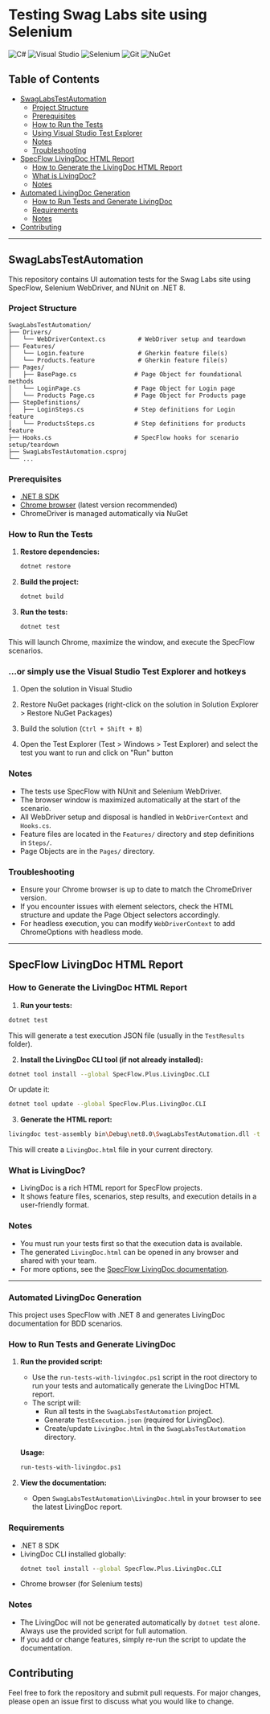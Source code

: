 ﻿# Testing Swag Labs site using Selenium

![C#](https://img.shields.io/badge/c%23-%23239120.svg?style=for-the-badge&logo=csharp&logoColor=white)  ![Visual Studio](https://img.shields.io/badge/Visual%20Studio-5C2D91.svg?style=for-the-badge&logo=visual-studio&logoColor=white)  ![Selenium](https://img.shields.io/badge/-selenium-%43B02A?style=for-the-badge&logo=selenium&logoColor=white)  ![Git](https://img.shields.io/badge/git-%23F05033.svg?style=for-the-badge&logo=git&logoColor=white)  ![NuGet](https://img.shields.io/badge/NuGet-004880?style=for-the-badge&logo=nuget&logoColor=white)

## Table of Contents
- [SwagLabsTestAutomation](#swaglabstestautomation)
  - [Project Structure](#project-structure)
  - [Prerequisites](#prerequisites)
  - [How to Run the Tests](#how-to-run-the-tests)
  - [Using Visual Studio Test Explorer](#or-simply-use-the-visual-studio-test-explorer-and-hotkeys)
  - [Notes](#notes)
  - [Troubleshooting](#troubleshooting)
- [SpecFlow LivingDoc HTML Report](#specflow-livingdoc-html-report)
  - [How to Generate the LivingDoc HTML Report](#how-to-generate-the-livingdoc-html-report)
  - [What is LivingDoc?](#what-is-livingdoc)
  - [Notes](#notes-1)
- [Automated LivingDoc Generation](#automated-livingdoc-generation)
  - [How to Run Tests and Generate LivingDoc](#how-to-run-tests-and-generate-livingdoc)
  - [Requirements](#requirements)
  - [Notes](#notes-2)
- [Contributing](#contributing)



---

## SwagLabsTestAutomation

This repository contains UI automation tests for the Swag Labs site using SpecFlow, Selenium WebDriver, and NUnit on .NET 8.

### Project Structure

```
SwagLabsTestAutomation/
├── Drivers/
│   └── WebDriverContext.cs         # WebDriver setup and teardown
├── Features/
│   └── Login.feature               # Gherkin feature file(s)
│   └── Products.feature            # Gherkin feature file(s)
├── Pages/
│   ├── BasePage.cs                # Page Object for foundational methods
│   └── LoginPage.cs               # Page Object for Login page
│   └── Products Page.cs           # Page Object for Products page
├── StepDefinitions/
│   ├── LoginSteps.cs              # Step definitions for Login feature
│   └── ProductsSteps.cs           # Step definitions for products feature
├── Hooks.cs                       # SpecFlow hooks for scenario setup/teardown
├── SwagLabsTestAutomation.csproj
└── ...
```

### Prerequisites
- [.NET 8 SDK](https://dotnet.microsoft.com/download/dotnet/8.0)
- [Chrome browser](https://www.google.com/chrome/) (latest version recommended)
- ChromeDriver is managed automatically via NuGet

### How to Run the Tests

1. **Restore dependencies:**
   ```sh
   dotnet restore
   ```

2. **Build the project:**
   ```sh
   dotnet build
   ```

3. **Run the tests:**
   ```sh
   dotnet test
   ```
This will launch Chrome, maximize the window, and execute the SpecFlow scenarios.


### ...or simply use the Visual Studio Test Explorer and hotkeys

1. Open the solution in Visual Studio

2. Restore NuGet packages (right-click on the solution in Solution Explorer > Restore NuGet Packages)

3. Build the solution (`Ctrl + Shift + B`)

4. Open the Test Explorer (Test > Windows > Test Explorer) and select the test you want to run and click on "Run" button


### Notes
- The tests use SpecFlow with NUnit and Selenium WebDriver.
- The browser window is maximized automatically at the start of the scenario.
- All WebDriver setup and disposal is handled in `WebDriverContext` and `Hooks.cs`.
- Feature files are located in the `Features/` directory and step definitions in `Steps/`.
- Page Objects are in the `Pages/` directory.


### Troubleshooting
- Ensure your Chrome browser is up to date to match the ChromeDriver version.
- If you encounter issues with element selectors, check the HTML structure and update the Page Object selectors accordingly.
- For headless execution, you can modify `WebDriverContext` to add ChromeOptions with headless mode.

---

## SpecFlow LivingDoc HTML Report

### How to Generate the LivingDoc HTML Report

1. **Run your tests:**
```sh
dotnet test
```

This will generate a test execution JSON file (usually in the `TestResults` folder).

2. **Install the LivingDoc CLI tool (if not already installed):**
```sh
dotnet tool install --global SpecFlow.Plus.LivingDoc.CLI
```

Or update it:

```sh
dotnet tool update --global SpecFlow.Plus.LivingDoc.CLI
```

3. **Generate the HTML report:**

```sh
livingdoc test-assembly bin\Debug\net8.0\SwagLabsTestAutomation.dll -t bin\Debug\net8.0\TestExecution.json -o LivingDoc.html
```

This will create a `LivingDoc.html` file in your current directory.


### What is LivingDoc?
- LivingDoc is a rich HTML report for SpecFlow projects.
- It shows feature files, scenarios, step results, and execution details in a user-friendly format.

### Notes
- You must run your tests first so that the execution data is available.
- The generated `LivingDoc.html` can be opened in any browser and shared with your team.
- For more options, see the [SpecFlow LivingDoc documentation](https://docs.specflow.org/projects/livingdoc/en/latest/).

---

### Automated LivingDoc Generation

This project uses SpecFlow with .NET 8 and generates LivingDoc documentation for BDD scenarios.

### How to Run Tests and Generate LivingDoc

1. **Run the provided script:**
   - Use the `run-tests-with-livingdoc.ps1` script in the root directory to run your tests and automatically generate the LivingDoc HTML report.
   - The script will:
     - Run all tests in the `SwagLabsTestAutomation` project.
     - Generate `TestExecution.json` (required for LivingDoc).
     - Create/update `LivingDoc.html` in the `SwagLabsTestAutomation` directory.

   **Usage:**
   ```cmd
   run-tests-with-livingdoc.ps1
   ```

2. **View the documentation:**
   - Open `SwagLabsTestAutomation\LivingDoc.html` in your browser to see the latest LivingDoc report.

### Requirements
- .NET 8 SDK
- LivingDoc CLI installed globally:
  ```cmd
  dotnet tool install --global SpecFlow.Plus.LivingDoc.CLI
  ```
- Chrome browser (for Selenium tests)

### Notes
- The LivingDoc will not be generated automatically by `dotnet test` alone. Always use the provided script for full automation.
- If you add or change features, simply re-run the script to update the documentation.

## Contributing
Feel free to fork the repository and submit pull requests. For major changes, please open an issue first to discuss what you would like to change.
